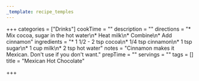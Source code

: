 ```yaml
---
_template: recipe_temples
---
```




+++
categories = ["Drinks"]
cookTime = ""
description = ""
directions = "* Mix cocoa, sugar in the hot water\n* Heat milk\n* Combine\n* Add cinnamon"
ingredients = "* 1 1/2 - 2 tsp cocoa\n* 1/4 tsp cinnamon\n* 1 tsp sugar\n* 1 cup milk\n* 2 tsp hot water"
notes = "Cinnamon makes it Mexican. Don't use if you don't want."
prepTime = ""
servings = ""
tags = []
title = "Mexican Hot Chocolate"

+++

